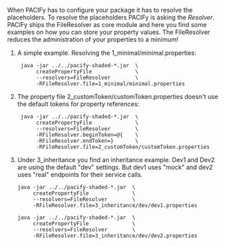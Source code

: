 When PACIFy has to configure your package it has to resolve the placeholders. To resolve the placeholders PACIFy is asking the *Resolver*. PACIFy ships the FileResolver as core module and here you find some examples on how you can store your property values. The FileResolver reduces the administration of your properties to a minimum! 

1. A simple example. Resolving the 1_minimal/minimal.properties:

        java -jar ../../pacify-shaded-*.jar  \
             createPropertyFile              \
             --resolvers=FileResolver        \
             -RFileResolver.file=1_minimal/minimal.properties

2. The property file 2_customToken/customToken.properties doesn't use the default tokens for property references:

        java -jar ../../pacify-shaded-*.jar  \
             createPropertyFile              \
             --resolvers=FileResolver        \
             -RFileResolver.beginToken=@{    \
             -RFileResolver.endToken=}       \
             -RFileResolver.file=2_customToken/customToken.properties 

3.  Under 3_inheritance you find an inheritance example. Dev1 and Dev2 are using the default "dev" settings. But dev1 uses "mock" and dev2 uses "real" endpoints for their service calls. 

        java -jar ../../pacify-shaded-*.jar  \
             createPropertyFile              \
             --resolvers=FileResolver        \
             -RFileResolver.file=3_inheritance/dev/dev1.properties
		  
        java -jar ../../pacify-shaded-*.jar  \ 
             createPropertyFile              \
             --resolvers=FileResolver        \
             -RFileResolver.file=3_inheritance/dev/dev2.properties
